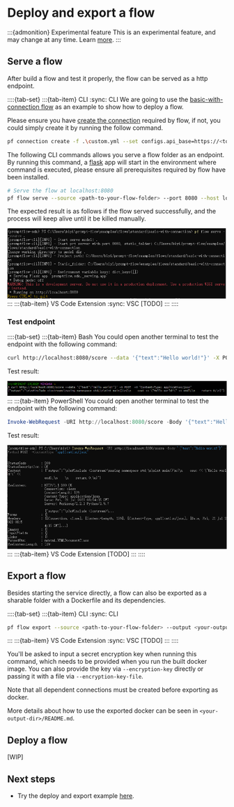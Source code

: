 # Deploy and export a flow

:::{admonition} Experimental feature
This is an experimental feature, and may change at any time. Learn [more](https://aka.ms/azuremlexperimental).
:::

## Serve a flow
After build a flow and test it properly, the flow can be served as a http endpoint.

::::{tab-set}
:::{tab-item} CLI
:sync: CLI
We are going to use the [basic-with-connection flow](https://github.com/microsoft/promptflow/tree/main/examples/flows/standard/basic-with-connection) as
an example to show how to deploy a flow.

Please ensure you have [create the connection](manage-connections.md#create-a-connection) required by flow, if not, you could simply create it by running the follow command.
```bash
pf connection create -f .\custom.yml --set configs.api_base=https://<to-be-replaced>.openai.azure.com/ secrets.api_key=<to-be-replaced>
```

The following CLI commands allows you serve a flow folder as an endpoint. By running this command, a [flask](https://flask.palletsprojects.com/en/) app will start in the environment where command is executed, please ensure all prerequisites required by flow have been installed.
```bash
# Serve the flow at localhost:8080
pf flow serve --source <path-to-your-flow-folder> --port 8080 --host localhost
```

The expected result is as follows if the flow served successfully, and the process will keep alive until it be killed manually.

![img](../media/how-to-guides/deploy_flow.png)
:::
:::{tab-item} VS Code Extension
:sync: VSC
[TODO]
:::
::::

### Test endpoint
::::{tab-set}
:::{tab-item} Bash
You could open another terminal to test the endpoint with the following command:
```bash
curl http://localhost:8080/score --data '{"text":"Hello world!"}' -X POST  -H "Content-Type: application/json"
```
Test result:

![img](../media/how-to-guides/test_endpoint_bash.png)
:::
:::{tab-item} PowerShell
You could open another terminal to test the endpoint with the following command:
```powershell
Invoke-WebRequest -URI http://localhost:8080/score -Body '{"text":"Hello world!"}' -Method POST  -ContentType "application/json"
```
Test result:

![img](../media/how-to-guides/test_endpoint.png)
:::
:::{tab-item} VS Code Extension
[TODO]
:::
::::

## Export a flow

Besides starting the service directly, a flow can also be exported as a sharable folder with a Dockerfile and its dependencies.

::::{tab-set}
:::{tab-item} CLI
:sync: CLI
```bash
pf flow export --source <path-to-your-flow-folder> --output <your-output-dir> --format docker
```
:::
:::{tab-item} VS Code Extension
:sync: VSC
[TODO]
:::
::::

You'll be asked to input a secret encryption key when running this command, 
which needs to be provided when you run the built docker image.
You can also provide the key via `--encryption-key` directly or passing it with a file via `--encryption-key-file`.

Note that all dependent connections must be created before exporting as docker.

More details about how to use the exported docker can be seen in `<your-output-dir>/README.md`. 

## Deploy a flow
[WIP]

## Next steps
- Try the deploy and export example [here](https://github.com/microsoft/promptflow/blob/main/examples/tutorials/flow-deploy/deploy.md).

